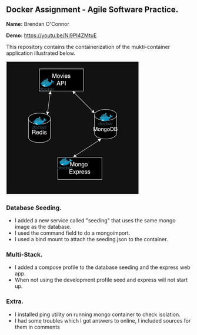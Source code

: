 ## Docker Assignment - Agile Software Practice.

__Name:__ Brendan O'Connor

__Demo:__ https://youtu.be/Nj9PI4ZMtuE

This repository contains the containerization of the mukti-container application illustrated below.

![](./images/arch.png)

### Database Seeding.

- I added a new service called "seeding" that uses the same mongo image as the database.
- I used the command field to do a mongoimport.
- I used a bind mount to attach the seeding.json to the container.

### Multi-Stack.

- I added a compose profile to the database seeding and the express web app.
- When not using the development profile seed and express will not start up.

### Extra.

- I installed ping utility on running mongo container to check isolation.
- I had some troubles which I got answers to online, I included sources for them in comments